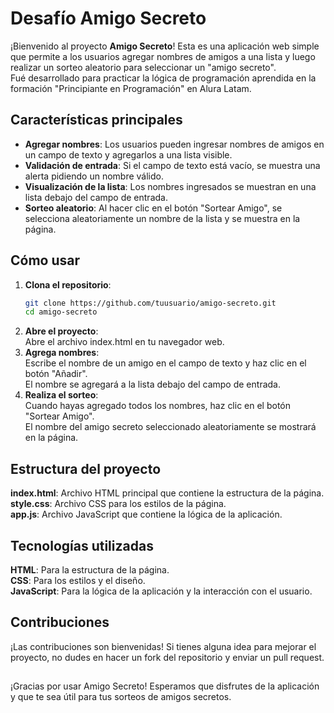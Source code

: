 # Desafío Amigo Secreto

¡Bienvenido al proyecto **Amigo Secreto**! Esta es una aplicación web simple que permite a los usuarios agregar nombres de amigos a una lista y luego realizar un sorteo aleatorio para seleccionar un "amigo secreto".<br>
Fué desarrollado para practicar la lógica de programación aprendida en la formación "Principiante en Programación" en Alura Latam.

## Características principales

- **Agregar nombres**: Los usuarios pueden ingresar nombres de amigos en un campo de texto y agregarlos a una lista visible.
- **Validación de entrada**: Si el campo de texto está vacío, se muestra una alerta pidiendo un nombre válido.
- **Visualización de la lista**: Los nombres ingresados se muestran en una lista debajo del campo de entrada.
- **Sorteo aleatorio**: Al hacer clic en el botón "Sortear Amigo", se selecciona aleatoriamente un nombre de la lista y se muestra en la página.

## Cómo usar

1. **Clona el repositorio**:
   ```bash
   git clone https://github.com/tuusuario/amigo-secreto.git
   cd amigo-secreto
2. **Abre el proyecto**:<br>
   Abre el archivo index.html en tu navegador web.
3. **Agrega nombres**:<br>
   Escribe el nombre de un amigo en el campo de texto y haz clic en el botón "Añadir".<br>
   El nombre se agregará a la lista debajo del campo de entrada.
4. **Realiza el sorteo**:<br>
   Cuando hayas agregado todos los nombres, haz clic en el botón "Sortear Amigo".<br>
   El nombre del amigo secreto seleccionado aleatoriamente se mostrará en la página.

## Estructura del proyecto

**index.html**: Archivo HTML principal que contiene la estructura de la página.<br>
**style.css**: Archivo CSS para los estilos de la página.<br>
**app.js**: Archivo JavaScript que contiene la lógica de la aplicación.

## Tecnologías utilizadas

**HTML**: Para la estructura de la página.<br>
**CSS**: Para los estilos y el diseño.<br>
**JavaScript**: Para la lógica de la aplicación y la interacción con el usuario.

## Contribuciones

¡Las contribuciones son bienvenidas! Si tienes alguna idea para mejorar el proyecto, no dudes en hacer un fork del repositorio y enviar un pull request.

## 

¡Gracias por usar Amigo Secreto! Esperamos que disfrutes de la aplicación y que te sea útil para tus sorteos de amigos secretos.
